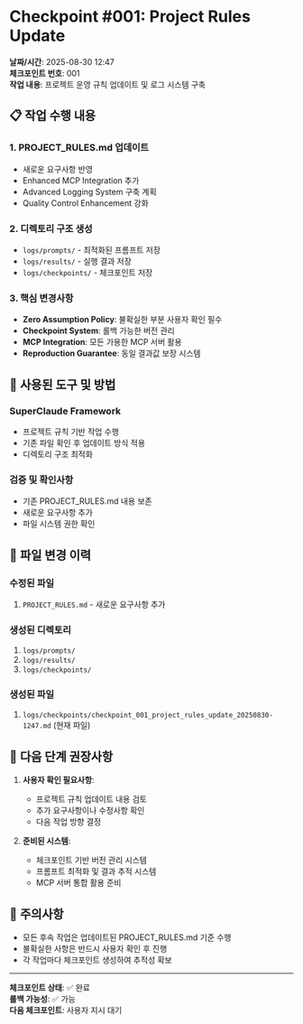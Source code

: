 # Checkpoint #001: Project Rules Update

**날짜/시간**: 2025-08-30 12:47  
**체크포인트 번호**: 001  
**작업 내용**: 프로젝트 운영 규칙 업데이트 및 로그 시스템 구축

## 📋 작업 수행 내용

### 1. PROJECT_RULES.md 업데이트
- 새로운 요구사항 반영
- Enhanced MCP Integration 추가
- Advanced Logging System 구축 계획
- Quality Control Enhancement 강화

### 2. 디렉토리 구조 생성
- `logs/prompts/` - 최적화된 프롬프트 저장
- `logs/results/` - 실행 결과 저장  
- `logs/checkpoints/` - 체크포인트 저장

### 3. 핵심 변경사항
- **Zero Assumption Policy**: 불확실한 부분 사용자 확인 필수
- **Checkpoint System**: 롤백 가능한 버전 관리
- **MCP Integration**: 모든 가용한 MCP 서버 활용
- **Reproduction Guarantee**: 동일 결과값 보장 시스템

## 🔧 사용된 도구 및 방법

### SuperClaude Framework
- 프로젝트 규칙 기반 작업 수행
- 기존 파일 확인 후 업데이트 방식 적용
- 디렉토리 구조 최적화

### 검증 및 확인사항
- 기존 PROJECT_RULES.md 내용 보존
- 새로운 요구사항 추가
- 파일 시스템 권한 확인

## 📂 파일 변경 이력

### 수정된 파일
1. `PROJECT_RULES.md` - 새로운 요구사항 추가

### 생성된 디렉토리
1. `logs/prompts/`
2. `logs/results/`
3. `logs/checkpoints/`

### 생성된 파일
1. `logs/checkpoints/checkpoint_001_project_rules_update_20250830-1247.md` (현재 파일)

## 🎯 다음 단계 권장사항

1. **사용자 확인 필요사항**:
   - 프로젝트 규칙 업데이트 내용 검토
   - 추가 요구사항이나 수정사항 확인
   - 다음 작업 방향 결정

2. **준비된 시스템**:
   - 체크포인트 기반 버전 관리 시스템
   - 프롬프트 최적화 및 결과 추적 시스템
   - MCP 서버 통합 활용 준비

## 🚨 주의사항

- 모든 후속 작업은 업데이트된 PROJECT_RULES.md 기준 수행
- 불확실한 사항은 반드시 사용자 확인 후 진행
- 각 작업마다 체크포인트 생성하여 추적성 확보

---
**체크포인트 상태**: ✅ 완료  
**롤백 가능성**: ✅ 가능  
**다음 체크포인트**: 사용자 지시 대기